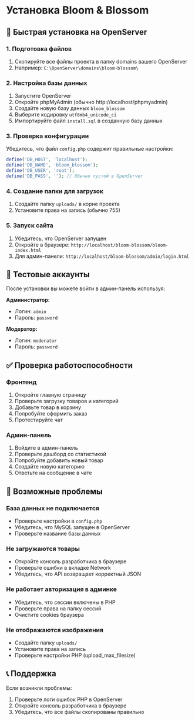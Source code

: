 # Установка Bloom & Blossom

## 🚀 Быстрая установка на OpenServer

### 1. Подготовка файлов
1. Скопируйте все файлы проекта в папку domains вашего OpenServer
2. Например: `C:\OpenServer\domains\bloom-blossom\`

### 2. Настройка базы данных
1. Запустите OpenServer
2. Откройте phpMyAdmin (обычно http://localhost/phpmyadmin)
3. Создайте новую базу данных `bloom_blossom`
4. Выберите кодировку `utf8mb4_unicode_ci`
5. Импортируйте файл `install.sql` в созданную базу данных

### 3. Проверка конфигурации
Убедитесь, что файл `config.php` содержит правильные настройки:

```php
define('DB_HOST', 'localhost');
define('DB_NAME', 'bloom_blossom');
define('DB_USER', 'root');
define('DB_PASS', ''); // Обычно пустой в OpenServer
```

### 4. Создание папки для загрузок
1. Создайте папку `uploads/` в корне проекта
2. Установите права на запись (обычно 755)

### 5. Запуск сайта
1. Убедитесь, что OpenServer запущен
2. Откройте в браузере: `http://localhost/bloom-blossom/bloom-index.html`
3. Для админ-панели: `http://localhost/bloom-blossom/admin/login.html`

## 🔐 Тестовые аккаунты

После установки вы можете войти в админ-панель используя:

**Администратор:**
- Логин: `admin`
- Пароль: `password`

**Модератор:**
- Логин: `moderator`  
- Пароль: `password`

## ✅ Проверка работоспособности

### Фронтенд
1. Откройте главную страницу
2. Проверьте загрузку товаров и категорий
3. Добавьте товар в корзину
4. Попробуйте оформить заказ
5. Протестируйте чат

### Админ-панель
1. Войдите в админ-панель
2. Проверьте дашборд со статистикой
3. Попробуйте добавить новый товар
4. Создайте новую категорию
5. Ответьте на сообщение в чате

## 🐛 Возможные проблемы

### База данных не подключается
- Проверьте настройки в `config.php`
- Убедитесь, что MySQL запущен в OpenServer
- Проверьте название базы данных

### Не загружаются товары
- Откройте консоль разработчика в браузере
- Проверьте ошибки в вкладке Network
- Убедитесь, что API возвращает корректный JSON

### Не работает авторизация в админке
- Убедитесь, что сессии включены в PHP
- Проверьте права на папку сессий
- Очистите cookies браузера

### Не отображаются изображения
- Создайте папку `uploads/`
- Установите права на запись
- Проверьте настройки PHP (upload_max_filesize)

## 📞 Поддержка

Если возникли проблемы:
1. Проверьте логи ошибок PHP в OpenServer
2. Откройте консоль разработчика в браузере
3. Убедитесь, что все файлы скопированы правильно
